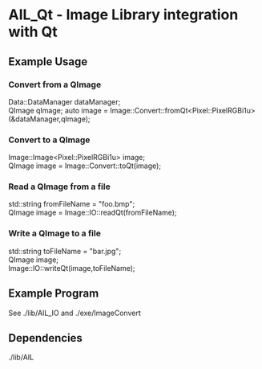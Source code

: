 # AIL_Qt - Image Library integration with Qt

## Example Usage

### Convert from a QImage
Data::DataManager dataManager;  
QImage qImage;
auto image = Image::Convert::fromQt\<Pixel::PixelRGBi1u\>(&dataManager,qImage);  

### Convert to a QImage
Image::Image\<Pixel::PixelRGBi1u\> image;  
QImage image = Image::Convert::toQt(image);  

### Read a QImage from a file
std::string fromFileName = "foo.bmp";  
QImage image = Image::IO::readQt(fromFileName);  

### Write a QImage to a file
std::string toFileName = "bar.jpg";  
QImage image;  
Image::IO::writeQt(image,toFileName);

## Example Program
See ./lib/AIL_IO and ./exe/ImageConvert

## Dependencies

./lib/AIL  
